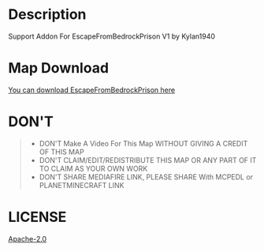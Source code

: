 # Description
Support Addon For EscapeFromBedrockPrison V1 by Kylan1940

# Map Download
[You can download EscapeFromBedrockPrison here](https://www.planetminecraft.com/project/escape-from-bedrock-prison/)

# DON'T
>- DON'T Make A Video For This Map WITHOUT GIVING A CREDIT OF THIS MAP
>- DON'T CLAIM/EDIT/REDISTRIBUTE THIS MAP OR ANY PART OF IT TO CLAIM AS YOUR OWN WORK
>- DON'T SHARE MEDIAFIRE LINK, PLEASE SHARE With MCPEDL or PLANETMINECRAFT LINK

# LICENSE
[Apache-2.0](https://github.com/Kylan1940/MinecraftAddon/blob/main/LICENSE)